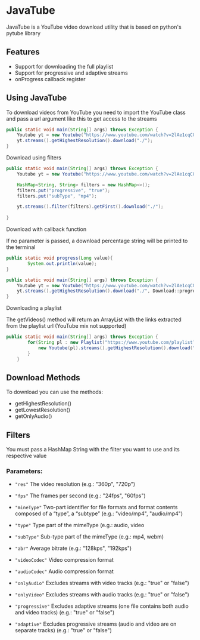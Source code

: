 # JavaTube
JavaTube is a YouTube video download utility that is based on python's pytube library

## Features
* Support for downloading the full playlist
* Support for progressive and adaptive streams
* onProgress callback register

## Using JavaTube

To download videos from YouTube you need to import the YouTube class and pass a url argument like this to get access to the streams


```java
public static void main(String[] args) throws Exception {
    Youtube yt = new Youtube("https://www.youtube.com/watch?v=2lAe1cqCOXo");
    yt.streams().getHighestResolution().download("./");
}
```

Download using filters 

```java
public static void main(String[] args) throws Exception {
    Youtube yt = new Youtube("https://www.youtube.com/watch?v=2lAe1cqCOXo");

    HashMap<String, String> filters = new HashMap<>();
    filters.put("progressive", "true");
    filters.put("subType", "mp4");

    yt.streams().filter(filters).getFirst().download("./");
    
}
```

Download with callback function

If no parameter is passed, a download percentage string will be printed to the terminal
```java
public static void progress(Long value){
        System.out.println(value);
}

public static void main(String[] args) throws Exception {
    Youtube yt = new Youtube("https://www.youtube.com/watch?v=2lAe1cqCOXo");
    yt.streams().getHighestResolution().download("./", Download::progress);
}
```

Downloading a playlist

The getVideos() method will return an ArrayList with the links extracted from the playlist url (YouTube mix not supported)

```java
public static void main(String[] args) throws Exception {
        for(String pl : new Playlist("https://www.youtube.com/playlist?list=PLS1QulWo1RIbfTjQvTdj8Y6yyq4R7g-Al").getVideos()){
            new Youtube(pl).streams().getHighestResolution().download("./");
        }
    }
```

## Download Methods

To download you can use the methods:
* getHighestResolution()
* getLowestResolution() 
* getOnlyAudio() 

## Filters
You must pass a HashMap String with the filter you want to use and its respective value

### Parameters:
* `"res"` The video resolution (e.g.: "360p", "720p")
            

* `"fps"` The frames per second (e.g.: "24fps", "60fps")


* `"mineType"` Two-part identifier for file formats and format contents composed of a “type”, a “subtype” (e.g.: "video/mp4", "audio/mp4")


* `"type"` Type part of the mimeType (e.g.: audio, video


* `"subType"` Sub-type part of the mimeType (e.g.: mp4, webm)


* `"abr"` Average bitrate  (e.g.: "128kps", "192kps")


* `"videoCodec"` Video compression format


* `"audioCodec"` Audio compression format


* `"onlyAudio"` Excludes streams with video tracks (e.g.: "true" or "false")


* `"onlyVideo"` Excludes streams with audio tracks (e.g.: "true" or "false")


* `"progressive"` Excludes adaptive streams (one file contains both audio and video tracks) (e.g.: "true" or "false")


* `"adaptive"` Excludes progressive streams (audio and video are on separate tracks) (e.g.: "true" or "false")



